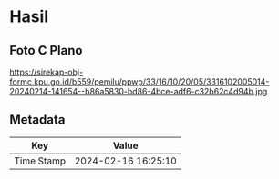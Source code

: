 # Hasil

## Foto C Plano

https://sirekap-obj-formc.kpu.go.id/b559/pemilu/ppwp/33/16/10/20/05/3316102005014-20240214-141654--b86a5830-bd86-4bce-adf6-c32b62c4d94b.jpg


## Metadata

| Key        | Value               |
| ---------- | ------------------- |
| Time Stamp | 2024-02-16 16:25:10 |



